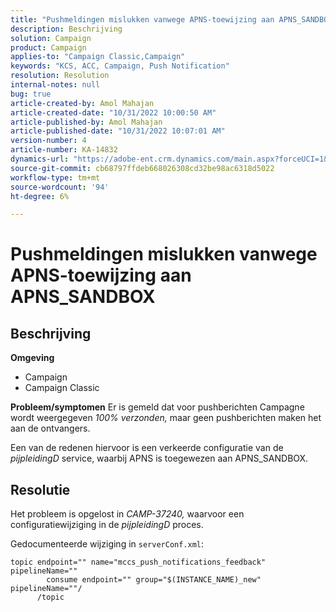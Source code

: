 ```yaml
---
title: "Pushmeldingen mislukken vanwege APNS-toewijzing aan APNS_SANDBOX"
description: Beschrijving
solution: Campaign
product: Campaign
applies-to: "Campaign Classic,Campaign"
keywords: "KCS, ACC, Campaign, Push Notification"
resolution: Resolution
internal-notes: null
bug: true
article-created-by: Amol Mahajan
article-created-date: "10/31/2022 10:00:50 AM"
article-published-by: Amol Mahajan
article-published-date: "10/31/2022 10:07:01 AM"
version-number: 4
article-number: KA-14832
dynamics-url: "https://adobe-ent.crm.dynamics.com/main.aspx?forceUCI=1&pagetype=entityrecord&etn=knowledgearticle&id=858fafe5-0259-ed11-9561-6045bd006079"
source-git-commit: cb68797ffdeb668026308cd32be98ac6318d5022
workflow-type: tm+mt
source-wordcount: '94'
ht-degree: 6%

---
```


# Pushmeldingen mislukken vanwege APNS-toewijzing aan APNS_SANDBOX

## Beschrijving

<b>Omgeving</b>
- Campaign
- Campaign Classic



<b>Probleem/symptomen</b>
Er is gemeld dat voor pushberichten Campagne wordt weergegeven *100% verzonden,* maar geen pushberichten maken het aan de ontvangers.

Een van de redenen hiervoor is een verkeerde configuratie van de *pijpleidingD* service, waarbij APNS is toegewezen aan APNS_SANDBOX.


## Resolutie


Het probleem is opgelost in *CAMP-37240,* waarvoor een configuratiewijziging in de *pijpleidingD* proces.

Gedocumenteerde wijziging in `serverConf.xml`:


```
topic endpoint="" name="mccs_push_notifications_feedback" pipelineName=""
        consume endpoint="" group="$(INSTANCE_NAME)_new" pipelineName=""/
      /topic
```

